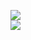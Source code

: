 [![](https://img.shields.io/badge/Made%20With-Github%20Spray-lightgrey.svg?style=for-the-badge&logo=github)](https://github.com/Annihil/github-spray#22522)  
[![](https://i.imgur.com/2DrTn0Z.gif)](https://github.com/Annihil/github-spray)